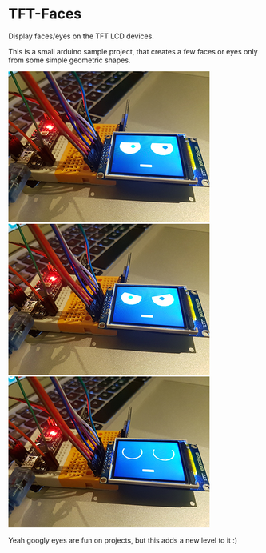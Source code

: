 # TFT-Faces
Display faces/eyes on the TFT LCD devices.

This is a small arduino sample project, that creates a few faces or eyes only from some simple geometric shapes.

![alt text](https://github.com/ManolescuSebastian/TFT-Faces/blob/master/images/image_full_1.jpg)
![alt text](https://github.com/ManolescuSebastian/TFT-Faces/blob/master/images/image_full_2.jpg)
![alt text](https://github.com/ManolescuSebastian/TFT-Faces/blob/master/images/image_full_3.jpg)


Yeah googly eyes are fun on projects, but this adds a new level to it :)
